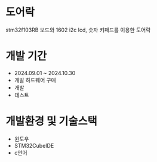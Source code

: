 # 도어락

stm32f103RB 보드와 1602 i2c lcd, 숫자 키패드를 이용한 도어락


# 개발 기간

+ 2024.09.01 ~ 2024.10.30
+ 개발 하드웨어 구매
+ 개발
+ 테스트

# 개발환경 및 기술스택

+ 윈도우
+ STM32CubeIDE
+ c언어

